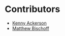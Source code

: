 # Contributors

* [Kenny Ackerson](https://twitter.com/pearapps)
* [Matthew Bischoff](http://matthewbischoff.com) 
